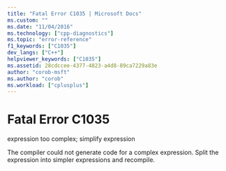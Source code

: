 ```yaml
---
title: "Fatal Error C1035 | Microsoft Docs"
ms.custom: ""
ms.date: "11/04/2016"
ms.technology: ["cpp-diagnostics"]
ms.topic: "error-reference"
f1_keywords: ["C1035"]
dev_langs: ["C++"]
helpviewer_keywords: ["C1035"]
ms.assetid: 28cdccee-4377-4823-a4d8-89ca7229a83e
author: "corob-msft"
ms.author: "corob"
ms.workload: ["cplusplus"]
---
```

# Fatal Error C1035
expression too complex; simplify expression  
  
 The compiler could not generate code for a complex expression. Split the expression into simpler expressions and recompile.